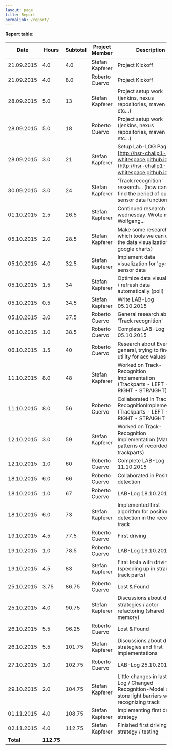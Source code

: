 ```yaml
---
layout: page
title: Report
permalink: /report/
---
```

**Report table:**
<div id="report-table-container">

| Date        | Hours      | Subtotal | Project Member  | Description                                                                                                               |
| ------------| ---------- | -------- | --------------- | ------------------------------------------------------------------------------------------------------------------------- |
| 21.09.2015  | 4.0        | 4.0      | Stefan Kapferer | Project Kickoff                                                                                                           |
| 21.09.2015  | 4.0        | 8.0      | Roberto Cuervo  | Project Kickoff                                                                                                           |
| 28.09.2015  | 5.0        | 13       | Stefan Kapferer | Project setup work (jenkins, nexus repositories, maven build, etc...)                                                     |
| 28.09.2015  | 5.0        | 18       | Roberto Cuervo  | Project setup work (jenkins, nexus repositories, maven build, etc...)                                                     |
| 28.09.2015  | 3.0        | 21       | Stefan Kapferer | Setup Lab-LOG Page [http://hsr-challp1-whitespace.github.io/](http://hsr-challp1-whitespace.github.io/)                   |
| 30.09.2015  | 3.0        | 24       | Stefan Kapferer | 'Track recognition' research... (how can we find the period of our sensor data function??)                                |
| 01.10.2015  | 2.5        | 26.5     | Stefan Kapferer | Continued research from wednesday. Wrote mail to Wolfgang...                                                              |
| 05.10.2015  | 2.0        | 28.5     | Stefan Kapferer | Make some research which tools we can use for the data visualization (--> google charts)                                  |
| 05.10.2015  | 4.0        | 32.5     | Stefan Kapferer | Implement data visualization for 'gyro z' sensor data                                                                     |
| 05.10.2015  | 1.5        | 34       | Stefan Kapferer | Optimize data visualization / refresh data automatically (poll)                                                           |
| 05.10.2015  | 0.5        | 34.5     | Stefan Kapferer | Write LAB-Log 05.10.2015                                                                                                  |
| 05.10.2015  | 3.0        | 37.5     | Roberto Cuervo  | General research about 'Track recognition'                                                                                |
| 06.10.2015  | 1.0        | 38.5     | Roberto Cuervo  | Complete LAB-Log 05.10.2015                                                                                               |
| 06.10.2015  | 1.5        | 40       | Roberto Cuervo  | Research about Events in general, trying to find a utility for acc values                                                 |
| 11.10.2015  | 8.0        | 48       | Stefan Kapferer | Worked on Track-Recognition Implementation (Trackparts - LEFT - RIGHT - STRAIGHT)                                         |
| 11.10.2015  | 8.0        | 56       | Roberto Cuervo  | Collaborated in Track-RecognitionImplementation (Trackparts - LEFT - RIGHT - STRAIGHT                                     |
| 12.10.2015  | 3.0        | 59       | Stefan Kapferer | Worked on Track-Recognition Implementation (Match patterns of recorded trackparts)                                        |
| 12.10.2015  | 1.0        | 60       | Roberto Cuervo  | Complete LAB-Log 11.10.2015                                                                                               |
| 18.10.2015  | 6.0        | 66       | Roberto Cuervo  | Collaborated in Position detection                                                                                        |
| 18.10.2015  | 1.0        | 67       | Roberto Cuervo  | LAB-Log 18.10.2015                                                                                                        |
| 18.10.2015  | 6.0        | 73       | Stefan Kapferer | Implemented first algorithm for position detection in the recognized track                                                |
| 19.10.2015  | 4.5        | 77.5     | Roberto Cuervo  | First driving                                                                                                             |
| 19.10.2015  | 1.0        | 78.5     | Roberto Cuervo  | LAB-Log 19.10.2015                                                                                                        |
| 19.10.2015  | 4.5        | 83       | Stefan Kapferer | First tests with driving (speeding up in straight track parts)                                                            |
| 25.10.2015  | 3.75       | 86.75    | Roberto Cuervo  | Lost & Found                                                                                                              |
| 25.10.2015  | 4.0        | 90.75    | Stefan Kapferer | Discussions about driving strategies / actor refactoring (shared memory)                                                  |
| 26.10.2015  | 5.5        | 96.25    | Roberto Cuervo  | Lost & Found                                                                                                              |
| 26.10.2015  | 5.5        | 101.75   | Stefan Kapferer | Discussions about driving strategies and first implementations                                                            |
| 27.10.2015  | 1.0        | 102.75   | Roberto Cuervo  | LAB-Log 25.10.2015                                                                                                        |
| 29.10.2015  | 2.0        | 104.75   | Stefan Kapferer | Little changes in last LAB-Log / Changed Recognition-Model and store light barriers while recognizing track               |
| 01.11.2015  | 4.0        | 108.75   | Stefan Kapferer | Implementing first driving strategy                                                                                       |
| 02.11.2015  | 4.0        | 112.75   | Stefan Kapferer | Finished first driving strategy / testing                                                                                 |
| **Total**   | **112.75** |          |                 |                                                                                                                           |

</div>
